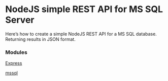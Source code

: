 # NodeJS simple REST API for MS SQL Server

Here’s how to create a simple NodeJS REST API for a MS SQL database.
Returning results in JSON format.

### Modules
[Express](https://www.npmjs.com/package/express)

[mssql](https://www.npmjs.com/package/mssql)
